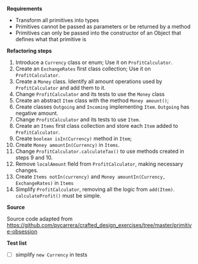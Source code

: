 **Requirements**

* Transform all primitives into types
* Primitives cannot be passed as parameters or be returned by a method
* Primitives can only be passed into the constructor of an Object that defines what that primitive is

**Refactoring steps**

1. Introduce a `Currency` class or enum; Use it on `ProfitCalculator`.
2. Create an `ExchangeRates` first class collection; Use it on `ProfitCalculator`.
3. Create a `Money` class. Identify all amount operations used by `ProfitCalculator` and add them to it.
4. Change `ProfitCalculator` and its tests to use the `Money` class
5. Create an abstract `Item` class with the method `Money amount()`;
6. Create classes `Outgoing` and `Incoming` implementing `Item`. `Outgoing` has negative amount.
7. Change `ProfitCalculator` and its tests to use `Item`.
8. Create an `Items` first class collection and store each `Item` added to `ProfitCalculator`.
9. Create `boolean isIn(Currency)` method in `Item`;
10. Create `Money amountIn(Currency)` in `Items`.
11. Change `ProfitCalculator.calculateTax()` to use methods created in steps 9 and 10.
12. Remove `localAmount` field from `ProfitCalculator`, making necessary changes.
13. Create `Items notIn(currency)` and `Money amountIn(Currency, ExchangeRates)` in `Items`
14. Simplify `ProfitCalculator`, removing all the logic from `add(Item)`. `calculateProfit()` must be simple.

**Source**

Source code adapted from https://github.com/pvcarrera/crafted_design_exercises/tree/master/primitive-obsession

**Test list**
- [ ] simplify `new Currency` in tests
